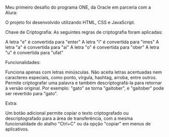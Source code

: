 Meu primeiro desafio do programa ONE, da Oracle em parceria com a Alura:

O projeto foi desenvolvido utilizando HTML, CSS e JavaScript.

Chave de Criptografia: As seguintes regras de criptografia foram aplicadas:

A letra "e" é convertida para "enter"
A letra "i" é convertida para "imes"
A letra "a" é convertida para "ai"
A letra "o" é convertida para "ober"
A letra "u" é convertida para "ufat"

Funcionalidades:

Funciona apenas com letras minúsculas.
Não aceita letras acentuadas nem caracteres especiais, como ponto, vírgula, hashtag, arroba, entre outros.
Permite criptografar uma palavra e também descriptografá-la para retornar à versão original.
Por exemplo: "gato" se torna "gaitober", e "gaitober" pode ser revertido para "gato".

Extra:

Um botão adicional permite copiar o texto criptografado ou descriptografado para a área de transferência, com a mesma funcionalidade do atalho "Ctrl+C" ou da opção "copiar" em menus de aplicativos.
